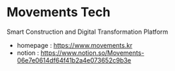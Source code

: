 # Movements Tech

Smart Construction and Digital Transformation Platform

- homepage : https://www.movements.kr
- notion : https://www.notion.so/Movements-06e7e0614df64f41b2a4e073652c9b3e


<!---
MovementsTech/MovementsTech is a ✨ special ✨ repository because its `README.md` (this file) appears on your GitHub profile.
You can click the Preview link to take a look at your changes.
--->
